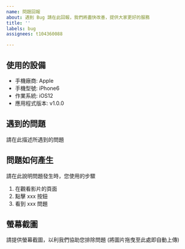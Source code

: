 ```yaml
---
name: 問題回報
about: 遇到 Bug 請在此回報，我們將盡快改善，提供大家更好的服務
title: ''
labels: bug
assignees: t104360088

---
```


## 使用的設備
 - 手機廠商: Apple
 - 手機型號: iPhone6
 - 作業系統: iOS12
 - 應用程式版本: v1.0.0

## 遇到的問題
請在此描述所遇到的問題

## 問題如何產生
請在此說明問題發生時，您使用的步驟
1. 在觀看影片的頁面
2. 點擊 xxx 按鈕
3. 看到 xxx 問題

## 螢幕截圖
請提供螢幕截圖，以利我們協助您排除問題 (將圖片拖曳至此處即自動上傳)

